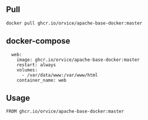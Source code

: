 ## Pull

```
docker pull ghcr.io/orvice/apache-base-docker:master
```

## docker-compose

```
  web:
    image: ghcr.io/orvice/apache-base-docker:master
    restart: always
    volumes:
      - /var/data/www:/var/www/html
    container_name: web
```

## Usage

```
FROM ghcr.io/orvice/apache-base-docker:master
```
